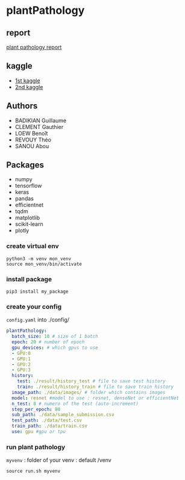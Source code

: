 # plantPathology

## report
[plant pathology report](./report/projet.md)

## kaggle

- [1st kaggle](https://www.kaggle.com/guillaume74140/plant-pathology-2020-eda-models/edit?rvi=1)
- [2nd kaggle](https://www.kaggle.com/a03102030/plant-pathology-2020-resnet50)


## Authors
- BADIKIAN Guillaume
- CLEMENT Gauthier
- LOEW Benoît
- REVOUY Théo
- SANOU Abou

## Packages
- numpy
- tensorflow
- keras
- pandas
- efficientnet
- tqdm
- matplotlib
- scikit-learn
- plotly

### create virtual env

```shell script
python3 -m venv mon_venv
source mon_venv/bin/activate
```

### install package
```shell script
pip3 install my_package
```

### create your config
`config.yaml` into ./config/
```yaml
plantPathology:
  batch_size: 10 # size of 1 batch
  epoch: 20 # number of epoch
  gpu_devices: # which gpus to use
  - GPU:0
  - GPU:1
  - GPU:2
  - GPU:3
  history:
    test: ./result/history_test # file to save test history
    train: ./result/history_train # file to save train history
  image_path: ./data/images/ # folder which contains images
  model: resnet #model to use : resnet, denseNet or efficientNet
  n_test: 8 # numero of the test (auto-increment)
  step_per_epoch: 80 
  sub_path: ./data/sample_submission.csv 
  test_path: ./data/test.csv
  train_path: ./data/train.csv
  use: gpu #gpu or tpu

```


### run plant pathology
`myvenv` : folder of your venv : default /venv
```shell script
source run.sh myvenv
```

